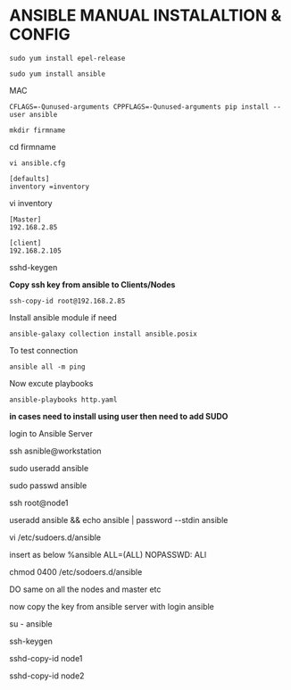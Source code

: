 
#  ANSIBLE MANUAL INSTALALTION & CONFIG
````
sudo yum install epel-release

sudo yum install ansible
````

MAC

```
CFLAGS=-Qunused-arguments CPPFLAGS=-Qunused-arguments pip install --user ansible
```
```
mkdir firmname
```
cd firmname
```
vi ansible.cfg
```
```
[defaults]
inventory =inventory
````
vi inventory
```
[Master]
192.168.2.85
```
````
[client]
192.168.2.105
````
sshd-keygen

**Copy ssh key from ansible to Clients/Nodes**
```
ssh-copy-id root@192.168.2.85
```
Install ansible module if need
```
ansible-galaxy collection install ansible.posix
```
To test connection
```
ansible all -m ping
```
Now excute playbooks 
```
ansible-playbooks http.yaml
```
**in cases need to install using user then need to add SUDO**

login to Ansible Server 

ssh asnible@workstation

sudo useradd ansible

sudo passwd ansible

ssh root@node1

useradd ansible && echo ansible | password --stdin ansible

vi /etc/sudoers.d/ansible

insert as below
 %ansible ALL=(ALL) NOPASSWD: ALl

 chmod 0400 /etc/sodoers.d/ansible
 
 DO same on all the nodes and master etc

 now copy the key from ansible server  with login ansible

 su - ansible

ssh-keygen

sshd-copy-id node1

sshd-copy-id node2

